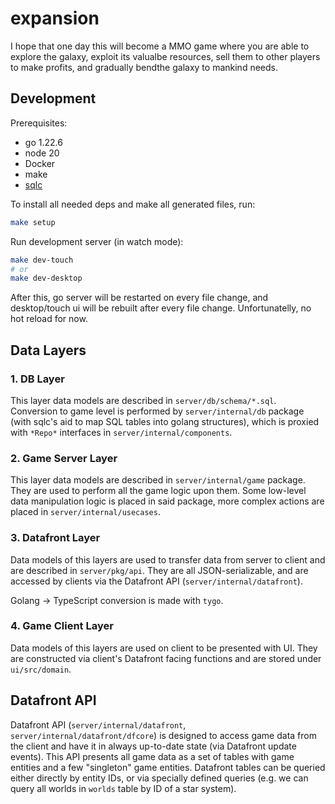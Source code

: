 # expansion

I hope that one day this will become a MMO game where you are able to explore the galaxy,
exploit its valualbe resources, sell them to other players to make profits,
and gradually bendthe galaxy to mankind needs.

## Development

Prerequisites:
- go 1.22.6
- node 20
- Docker
- make
- [sqlc](https://github.com/sqlc-dev/sqlc)

To install all needed deps and make all generated files, run:

```bash
make setup
```

Run development server (in watch mode):

```bash
make dev-touch
# or
make dev-desktop
```

After this, go server will be restarted on every file change, and desktop/touch ui will be
rebuilt after every file change. Unfortunatelly, no hot reload for now.

## Data Layers

### 1. DB Layer

This layer data models are described in `server/db/schema/*.sql`. Conversion to game level is performed by
`server/internal/db` package (with sqlc's aid to map SQL tables into golang structures), which is proxied with `*Repo*`
interfaces in `server/internal/components`.

### 2. Game Server Layer

This layer data models are described in `server/internal/game` package. They are used to perform all the game logic
upon them. Some low-level data manipulation logic is placed in said package, more complex actions are placed in
`server/internal/usecases`.

### 3. Datafront Layer

Data models of this layers are used to transfer data from server to client and are described in `server/pkg/api`.
They are all JSON-serializable, and are accessed by clients via the Datafront API (`server/internal/datafront`).

Golang -&gt; TypeScript conversion is made with `tygo`.

### 4. Game Client Layer

Data models of this layers are used on client to be presented with UI. They are constructed via client's Datafront
facing functions and are stored under `ui/src/domain`.

## Datafront API

Datafront API (`server/internal/datafront`, `server/internal/datafront/dfcore`) is designed to access game data from
the client and have it in always up-to-date state (via Datafront update events). This API presents all game data as a
set of tables with game entities and a few "singleton" game entities. Datafront tables can be queried either directly
by entity IDs, or via specially defined queries (e.g. we can query all worlds in `worlds` table by ID of a star system).
